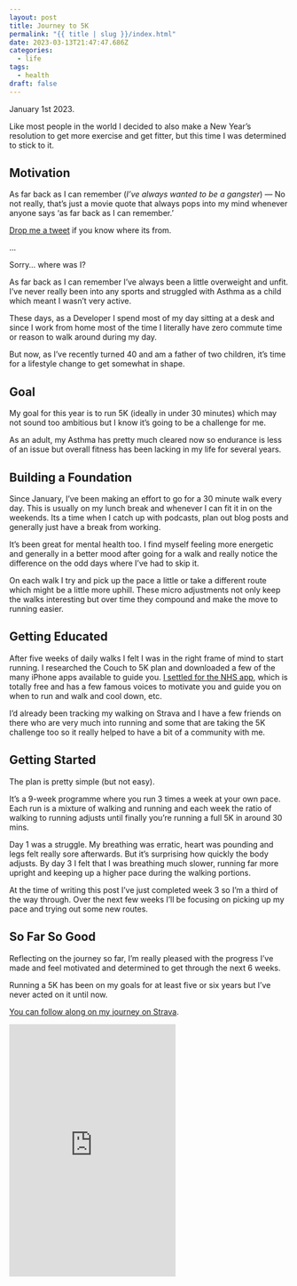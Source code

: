 ```yaml
---
layout: post
title: Journey to 5K
permalink: "{{ title | slug }}/index.html"
date: 2023-03-13T21:47:47.686Z
categories:
  - life
tags:
  - health
draft: false
---
```

January 1st 2023.

Like most people in the world I decided to also make a New Year’s resolution to get more exercise and get fitter, but this time I was determined to stick to it.

## Motivation

As far back as I can remember (*I’ve always wanted to be a gangster*) — No not really, that’s just a movie quote that always pops into my mind whenever anyone says ‘as far back as I can remember.’ 

[Drop me a tweet](https://twitter.com/ajaykarwal) if you know where its from.

.﻿..

Sorry… where was I?

As far back as I can remember I’ve always been a little overweight and unfit. I’ve never really been into any sports and struggled with Asthma as a child which meant I wasn’t very active.

These days, as a Developer I spend most of my day sitting at a desk and since I work from home most of the time I literally have zero commute time or reason to walk around during my day.

But now, as I’ve recently turned 40 and am a father of two children, it’s time for a lifestyle change to get somewhat in shape.

## Goal

My goal for this year is to run 5K (ideally in under 30 minutes) which may not sound too ambitious but I know it’s going to be a challenge for me.

As an adult, my Asthma has pretty much cleared now so endurance is less of an issue but overall fitness has been lacking in my life for several years.

## Building a Foundation

Since January, I’ve been making an effort to go for a 30 minute walk every day. This is usually on my lunch break and whenever I can fit it in on the weekends. Its a time when I catch up with podcasts, plan out blog posts and generally just have a break from working.

It’s been great for mental health too. I find myself feeling more energetic and generally in a better mood after going for a walk and really notice the difference on the odd days where I’ve had to skip it.

On each walk I try and pick up the pace a little or take a different route which might be a little more uphill. These micro adjustments not only keep the walks interesting but over time they compound and make the move to running easier.

## Getting Educated

After five weeks of daily walks I felt I was in the right frame of mind to start running. I researched the Couch to 5K plan and downloaded a few of the many iPhone apps available to guide you. [I settled for the NHS app](https://apps.apple.com/gb/app/nhs-couch-to-5k/id1082307672), which is totally free and has a few famous voices to motivate you and guide you on when to run and walk and cool down, etc.

I’d already been tracking my walking on Strava and I have a few friends on there who are very much into running and some that are taking the 5K challenge too so it really helped to have a bit of a community with me.

## Getting Started

The plan is pretty simple (but not easy).

It’s a 9-week programme where you run 3 times a week at your own pace. Each run is a mixture of walking and running and each week the ratio of walking to running adjusts until finally you’re running a full 5K in around 30 mins.

Day 1 was a struggle. My breathing was erratic, heart was pounding and legs felt really sore afterwards. But it’s surprising how quickly the body adjusts. By day 3 I felt that I was breathing much slower, running far more upright and keeping up a higher pace during the walking portions.

At the time of writing this post I’ve just completed week 3 so I’m a third of the way through. Over the next few weeks I’ll be focusing on picking up my pace and trying out some new routes.

## So Far So Good

Reflecting on the journey so far, I’m really pleased with the progress I’ve made and feel motivated and determined to get through the next 6 weeks.

Running a 5K has been on my goals for at least five or six years but I’ve never acted on it until now.

[You can follow along on my journey on Strava](https://www.strava.com/athletes/ajaykarwal).

<iframe height='454' width='300' frameborder='0' allowtransparency='true' scrolling='no' src='https://www.strava.com/athletes/21357857/latest-rides/f2748e531a1673bdf1a4af7110741a09e30a0df4'></iframe>